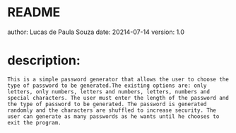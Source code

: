 # README
author: Lucas de Paula Souza
date: 20214-07-14
version: 1.0

# description: 
    This is a simple password generator that allows the user to choose the type of password to be generated.The existing options are: only letters, only numbers, letters and numbers, letters, numbers and special characters. The user must enter the length of the password and the type of password to be generated. The password is generated randomly and the characters are shuffled to increase security. The user can generate as many passwords as he wants until he chooses to exit the program.
